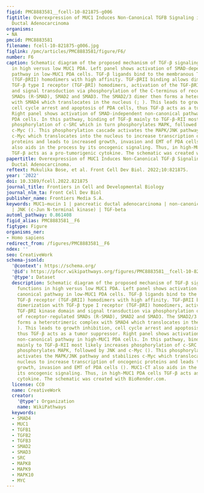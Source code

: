 ```yaml
---
figid: PMC8883581__fcell-10-821875-g006
figtitle: Overexpression of MUC1 Induces Non-Canonical TGFB Signaling in Pancreatic
  Ductal Adenocarcinoma
organisms:
- NA
pmcid: PMC8883581
filename: fcell-10-821875-g006.jpg
figlink: /pmc/articles/PMC8883581/figure/F6/
number: F6
caption: Schematic diagram of the proposed mechanism of TGF-β signaling and functions
  in high versus low MUC1 PDA. Left panel shows activation of SMAD-dependent canonical
  pathway in low-MUC1 PDA cells. TGF-β ligands bind to the membranous TGF-β receptor
  (TGF-βRII) homodimers with high affinity. TGF-βRII binding allows dimerization with
  TGF-β type I receptor (TGF-βRI) homodimers, activation of the TGF-βRI kinase domain
  and signal transduction via phosphorylation of the C-terminus of receptor-regulated
  SMADs (R-SMAD), SMAD2 and SMAD3. The SMAD2/3 dimer then forms a heterotrimeric complex
  with SMAD4 which translocates in the nucleus (; ). This leads to growth inhibition,
  cell cycle arrest and apoptosis of PDA cells, thus TGF-β acts as a tumor suppressor.
  Right panel shows activation of SMAD-independent non-canonical pathway in high-MUC1
  PDA cells. In this pathway, binding of TGF-β mainly to TGF-β-RII most likely increases
  phosphorylation of c-SRC which in turn phosphorylates MAPK, followed by JNK and
  c-Myc (). This phosphorylation cascade activates the MAPK/JNK pathway and stabilizes
  c-Myc which translocates into the nucleus to increase transcription of oncogenic
  proteins and leads to increased growth, invasion and EMT of PDA cells (). MUC1-CT
  also aids in the process by its oncogenic signaling. Thus, in high-MUC1 PDA cells
  TGF-β acts as a pro-tumorigenic cytokine. The schematic was created with BioRender.com.
papertitle: Overexpression of MUC1 Induces Non-Canonical TGF-β Signaling in Pancreatic
  Ductal Adenocarcinoma.
reftext: Mukulika Bose, et al. Front Cell Dev Biol. 2022;10:821875.
year: '2022'
doi: 10.3389/fcell.2022.821875
journal_title: Frontiers in Cell and Developmental Biology
journal_nlm_ta: Front Cell Dev Biol
publisher_name: Frontiers Media S.A.
keywords: MUC1—mucin 1 | pancreatic ductal adenocarcinoma | non-canonical pathways
  | JNK (c-Jun N-terminal kinase) | TGF-beta
automl_pathway: 0.861408
figid_alias: PMC8883581__F6
figtype: Figure
organisms_ner:
- Homo sapiens
redirect_from: /figures/PMC8883581__F6
ndex: ''
seo: CreativeWork
schema-jsonld:
  '@context': https://schema.org/
  '@id': https://pfocr.wikipathways.org/figures/PMC8883581__fcell-10-821875-g006.html
  '@type': Dataset
  description: Schematic diagram of the proposed mechanism of TGF-β signaling and
    functions in high versus low MUC1 PDA. Left panel shows activation of SMAD-dependent
    canonical pathway in low-MUC1 PDA cells. TGF-β ligands bind to the membranous
    TGF-β receptor (TGF-βRII) homodimers with high affinity. TGF-βRII binding allows
    dimerization with TGF-β type I receptor (TGF-βRI) homodimers, activation of the
    TGF-βRI kinase domain and signal transduction via phosphorylation of the C-terminus
    of receptor-regulated SMADs (R-SMAD), SMAD2 and SMAD3. The SMAD2/3 dimer then
    forms a heterotrimeric complex with SMAD4 which translocates in the nucleus (;
    ). This leads to growth inhibition, cell cycle arrest and apoptosis of PDA cells,
    thus TGF-β acts as a tumor suppressor. Right panel shows activation of SMAD-independent
    non-canonical pathway in high-MUC1 PDA cells. In this pathway, binding of TGF-β
    mainly to TGF-β-RII most likely increases phosphorylation of c-SRC which in turn
    phosphorylates MAPK, followed by JNK and c-Myc (). This phosphorylation cascade
    activates the MAPK/JNK pathway and stabilizes c-Myc which translocates into the
    nucleus to increase transcription of oncogenic proteins and leads to increased
    growth, invasion and EMT of PDA cells (). MUC1-CT also aids in the process by
    its oncogenic signaling. Thus, in high-MUC1 PDA cells TGF-β acts as a pro-tumorigenic
    cytokine. The schematic was created with BioRender.com.
  license: CC0
  name: CreativeWork
  creator:
    '@type': Organization
    name: WikiPathways
  keywords:
  - SMAD4
  - MUC1
  - TGFB1
  - TGFB2
  - TGFB3
  - SMAD2
  - SMAD3
  - SRC
  - MAPK8
  - MAPK9
  - MAPK10
  - MYC
---
```


